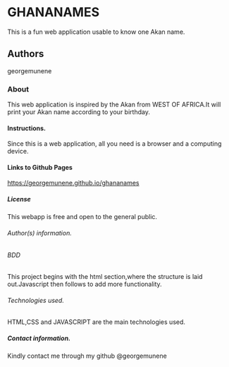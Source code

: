 # GHANANAMES
This is a fun web application usable to know one Akan name.

## Authors
georgemunene

### About
This web application is inspired by the Akan from WEST OF AFRICA.It will print your Akan name according to your birthday.

#### Instructions.
Since this is a web application, all you need is a browser and a computing device.

#### Links to Github Pages
https://georgemunene.github.io/ghananames

##### License
This webapp is free and open to the general public.

###### Author(s) information.

###### BDD
This project begins with the html section,where the structure is laid out.Javascript then follows to add more functionality.

###### Technologies used.
HTML,CSS and JAVASCRIPT are the main technologies used.

##### Contact information.
Kindly contact me through my github @georgemunene
 
